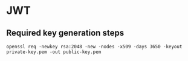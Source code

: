 # JWT

## Required key generation steps

```shell
openssl req -newkey rsa:2048 -new -nodes -x509 -days 3650 -keyout private-key.pem -out public-key.pem
```
